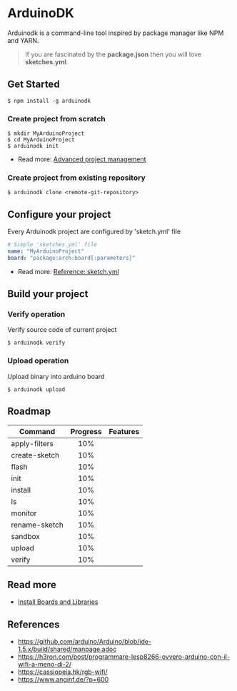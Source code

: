 # ArduinoDK

Arduinodk is a command-line tool inspired by package manager like NPM and YARN.

> If you are fascinated by the **package.json** then you will love **sketches.yml**.

## Get Started
```
$ npm install -g arduinodk
```

### Create project from scratch
```
$ mkdir MyArduinoProject
$ cd MyArduinoProject
$ arduinodk init
```
- Read more: [Advanced project management](https://github.com/fulminati/arduinodk/wiki/Advanced-project-management)

### Create project from existing repository
```
$ arduinodk clone <remote-git-repository>
```

## Configure your project
Every Arduinodk project are configured by 'sketch.yml' file
```yml
# Simple 'sketches.yml' file
name: "MyArduinoProject"
board: "package:arch:board[:parameters]"
```
- Read more: [Reference: sketch.yml](https://github.com/fulminati/arduinodk/wiki/Reference:-sketch.yml)

## Build your project

### Verify operation
Verify source code of current project
```
$ arduinodk verify
```

### Upload operation
Upload binary into arduino board
```
$ arduinodk upload
```

## Roadmap

| Command       | Progress | Features |
|---------------|:--------:|----------|
| apply-filters | 10%      |          |
| create-sketch | 10%      |          |
| flash         | 10%      |          |
| init          | 10%      |          |
| install       | 10%      |          |
| ls            | 10%      |          |
| monitor       | 10%      |          |
| rename-sketch | 10%      |          |
| sandbox       | 10%      |          |
| upload        | 10%      |          |
| verify        | 10%      |          |

## Read more

 - [Install Boards and Libraries](https://github.com/fulminati/arduinodk/wiki/Install-boards-and-libraries)

## References
 - https://github.com/arduino/Arduino/blob/ide-1.5.x/build/shared/manpage.adoc
 - https://h3ron.com/post/programmare-lesp8266-ovvero-arduino-con-il-wifi-a-meno-di-2/
 - https://cassiopeia.hk/rgb-wifi/
 - https://www.anginf.de/?p=600
 
 
